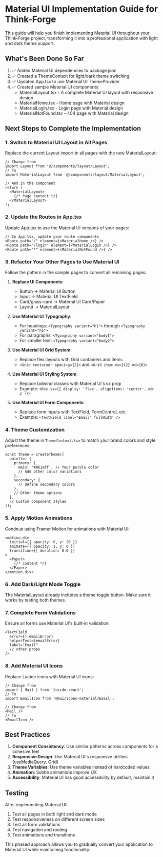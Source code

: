 # Material UI Implementation Guide for Think-Forge

This guide will help you finish implementing Material UI throughout your Think-Forge project, transforming it into a professional application with light and dark theme support.

## What's Been Done So Far

1. ✅ Added Material UI dependencies to package.json
2. ✅ Created a ThemeContext for light/dark theme switching
3. ✅ Updated App.tsx to use Material UI ThemeProvider
4. ✅ Created sample Material UI components:
   - MaterialLayout.tsx - A complete Material UI layout with responsive design
   - MaterialHome.tsx - Home page with Material design
   - MaterialLogin.tsx - Login page with Material design
   - MaterialNotFound.tsx - 404 page with Material design

## Next Steps to Complete the Implementation

### 1. Switch to Material UI Layout in All Pages

Replace the current Layout import in all pages with the new MaterialLayout:

```tsx
// Change from
import Layout from '@/components/layout/Layout';
// To
import MaterialLayout from '@/components/layout/MaterialLayout';

// And in the component
return (
  <MaterialLayout>
    {/* Page content */}
  </MaterialLayout>
);
```

### 2. Update the Routes in App.tsx

Update App.tsx to use the Material UI versions of your pages:

```tsx
// In App.tsx, update your route components
<Route path="/" element={<MaterialHome />} />
<Route path="/login" element={<MaterialLogin />} />
<Route path="*" element={<MaterialNotFound />} />
```

### 3. Refactor Your Other Pages to Use Material UI

Follow the pattern in the sample pages to convert all remaining pages:

1. **Replace UI Components**:
   - Button → Material UI Button
   - Input → Material UI TextField
   - Card/glass-card → Material UI Card/Paper
   - Layout → MaterialLayout
   
2. **Use Material UI Typography**:
   - For headings: `<Typography variant="h1">` through `<Typography variant="h6">`
   - For paragraphs: `<Typography variant="body1">`
   - For smaller text: `<Typography variant="body2">`
   
3. **Use Material UI Grid System**:
   - Replace flex layouts with Grid containers and items
   - `<Grid container spacing={2}>` and `<Grid item xs={12} md={6}>`
   
4. **Use Material UI Styling System**:
   - Replace tailwind classes with Material UI's sx prop
   - Example: `<Box sx={{ display: 'flex', alignItems: 'center', mb: 2 }}>`
   
5. **Use Material UI Form Components**:
   - Replace form inputs with TextField, FormControl, etc.
   - Example: `<TextField label="Email" fullWidth />`
   
### 4. Theme Customization

Adjust the theme in `ThemeContext.tsx` to match your brand colors and style preferences:

```tsx
const theme = createTheme({
  palette: {
    primary: {
      main: '#861aff', // Your purple color
      // Add other color variations
    },
    secondary: {
      // Define secondary colors
    },
    // Other theme options
  },
  // Custom component styles
});
```

### 5. Apply Motion Animations

Continue using Framer Motion for animations with Material UI:

```tsx
<motion.div
  initial={{ opacity: 0, y: 20 }}
  animate={{ opacity: 1, y: 0 }}
  transition={{ duration: 0.6 }}
>
  <Paper>
    {/* Content */}
  </Paper>
</motion.div>
```

### 6. Add Dark/Light Mode Toggle

The MaterialLayout already includes a theme toggle button. Make sure it works by testing both themes.

### 7. Complete Form Validations

Ensure all forms use Material UI's built-in validation:

```tsx
<TextField
  error={!!emailError}
  helperText={emailError}
  label="Email"
  // other props
/>
```

### 8. Add Material UI Icons

Replace Lucide icons with Material UI icons:

```tsx
// Change from
import { Mail } from 'lucide-react';
// To
import EmailIcon from '@mui/icons-material/Email';

// Change from
<Mail />
// To
<EmailIcon />
```

## Best Practices

1. **Component Consistency**: Use similar patterns across components for a cohesive feel
2. **Responsive Design**: Use Material UI's responsive utilities (useMediaQuery, Grid)
3. **Theme Variables**: Use theme variables instead of hardcoded values
4. **Animation**: Subtle animations improve UX
5. **Accessibility**: Material UI has good accessibility by default, maintain it

## Testing

After implementing Material UI:

1. Test all pages in both light and dark mode
2. Test responsiveness on different screen sizes
3. Test all form validations
4. Test navigation and routing
5. Test animations and transitions

This phased approach allows you to gradually convert your application to Material UI while maintaining functionality.
